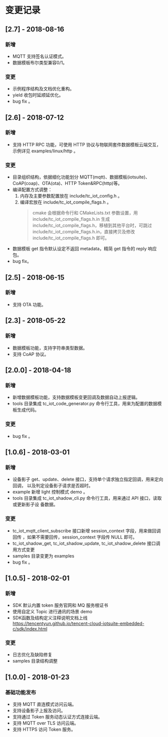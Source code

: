 # 变更记录

## [2.7] - 2018-08-16
### 新增
- MQTT 支持签名认证模式。
- 数据模板布尔类型兼容0/1。

### 变更
- 示例程序结构及文档优化重构。
- yield 收包时延顺延优化。
- bug fix 。

## [2.6] - 2018-07-12
### 新增
- 支持 HTTP RPC 功能，可使用 HTTP 协议与物联网套件数据模板云端交互，示例详见 examples/linux/http 。

### 变更
- 目录组织结构，依据细化功能划分 MQTT(mqtt)、数据模板(iotsuite)、CoAP(coap)、OTA(ota)、HTTP Token&RPC(http)等。
- 编译配置方式调整：
    1. 内存及主要参数配置放在 include/tc_iot_config.h 。
    2. 编译宏放在 include/tc_iot_compile_flags.h 。
        > cmake 会根据命令行和 CMakeLists.txt 参数设置，用 include/tc_iot_compile_flags.h.in 
        >生成 include/tc_iot_compile_flags.h，移植到其他平台时，可跳过 
        >include/tc_iot_compile_flags.h.in，直接拷贝及修改 
        >include/tc_iot_compile_flags.h 即可。
- 数据模板 get 指令默认设定不返回 metadata，精简 get 指令的 reply 响应包。
- bug fix。

## [2.5] - 2018-06-15
### 新增
- 支持 OTA 功能。

## [2.3] - 2018-05-22
### 新增
- 数据模板功能，支持字符串类型数据。
- 支持 CoAP 协议。

## [2.0.0] - 2018-04-18
### 新增
- 新增数据模板功能，支持数据模板变更回调及数据自动上报逻辑。
- tools 目录集成 tc_iot_code_generator.py 命令行工具，用来为配置的数据模板生成代码。

### 变更
- bug fix 。

## [1.0.6] - 2018-03-01
### 新增
- 设备影子 get、update、delete 接口，支持单个请求独立指定回调，用来定向回调，
以及判定设备影子请求是否超时。
- example 新增 light 控制模式 demo 。
- tools 目录集成 tc_iot_shadow_cli.py 命令行工具，用来通过 API 接口，读取或更新影子设
备数据。

### 变更
- tc_iot_mqtt_client_subscribe 接口新增 session_context 字段，用来做回调回传
，如果不需要回传，session_context 字段传 NULL 即可。
- tc_iot_shadow_get, tc_iot_shadow_update, tc_iot_shadow_delete 接口调用方式变更
- samples 目录变更为 examples
- bug fix 。


## [1.0.5] - 2018-02-01
### 新增
- SDK 默认内置 token 服务官网和 MQ 服务根证书
- 使用自定义 Topic 进行通讯的场景 demo
- SDK函数及结构定义注释说明文档上线
    https://tencentyun.github.io/tencent-cloud-iotsuite-embedded-c/sdk/index.html

### 变更
- 日志优化及缺陷修复
- samples 目录结构调整


## [1.0.0] - 2018-01-23
### 基础功能发布
- 支持 MQTT 直连模式访问云端。
- 支持设备影子上报及访问。
- 支持通过 Token 服务动态认证方式连接云端。
- 支持 MQTT over TLS 访问云端。
- 支持 HTTPS 访问 Token 服务。

